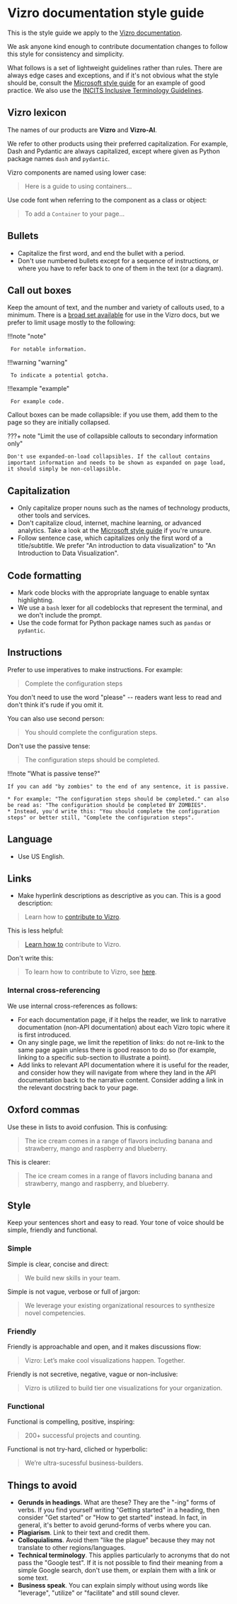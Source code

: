 # Vizro documentation style guide

<!-- vale off -->

This is the style guide we apply to the [Vizro documentation](https://vizro.readthedocs.io/en/stable/).

We ask anyone kind enough to contribute documentation changes to follow this style for consistency and simplicity.

What follows is a set of lightweight guidelines rather than rules. There are always edge cases and exceptions, and if it's not obvious what the style should be, consult the [Microsoft style guide](https://docs.microsoft.com/en-gb/style-guide/welcome/) for an example of good practice. We also use the [INCITS Inclusive Terminology Guidelines](https://standards.incits.org/apps/group_public/download.php/131246/eb-2021-00288-001-INCITS-Inclusive-Terminology-Guidelines.pdf).

## Vizro lexicon

The names of our products are **Vizro** and **Vizro-AI**.

We refer to other products using their preferred capitalization. For example, Dash and Pydantic are always capitalized, except where given as Python package names `dash` and `pydantic`.

Vizro components are named using lower case:

> Here is a guide to using containers...

Use code font when referring to the component as a class or object:

> To add a `Container` to your page...

## Bullets
* Capitalize the first word, and end the bullet with a period.
* Don't use numbered bullets except for a sequence of instructions, or where you have to refer back to one of them in the text (or a diagram).

## Call out boxes

Keep the amount of text, and the number and variety of callouts used, to a minimum. There is a [broad set available](https://squidfunk.github.io/mkdocs-material/reference/admonitions/#supported-types) for use in the Vizro docs, but we prefer to limit usage mostly to the following:

!!!note "note"

     For notable information.

!!!warning "warning"

     To indicate a potential gotcha.

!!!example "example"

     For example code.


Callout boxes can be made collapsible: if you use them, add them to the page so they are initially collapsed.

???+ note "Limit the use of collapsible callouts to secondary information only"

    Don't use expanded-on-load collapsibles. If the callout contains important information and needs to be shown as expanded on page load, it should simply be non-collapsible.

## Capitalization
* Only capitalize proper nouns such as the names of technology products, other tools and services.
* Don't capitalize cloud, internet, machine learning, or advanced analytics. Take a look at the [Microsoft style guide](https://docs.microsoft.com/en-us/style-guide/a-z-word-list-term-collections/term-collections/accessibility-terms) if you're unsure.
* Follow sentence case, which capitalizes only the first word of a title/subtitle. We prefer "An introduction to data visualization" to "An Introduction to Data Visualization".


## Code formatting
* Mark code blocks with the appropriate language to enable syntax highlighting.
* We use a `bash` lexer for all codeblocks that represent the terminal, and we don't include the prompt.
* Use the code format for Python package names such as `pandas` or `pydantic`.

## Instructions

Prefer to use imperatives to make instructions. For example:
> Complete the configuration steps

You don't need to use the word "please" -- readers want less to read and don't think it's rude if you omit it.

You can also use second person:
> You should complete the configuration steps.

Don't use the passive tense:
> The configuration steps should be completed.

!!!note "What is passive tense?"

    If you can add "by zombies" to the end of any sentence, it is passive.

    * For example: "The configuration steps should be completed." can also be read as: "The configuration should be completed BY ZOMBIES".
    * Instead, you'd write this: "You should complete the configuration steps" or better still, "Complete the configuration steps".


## Language
* Use US English.

## Links
* Make hyperlink descriptions as descriptive as you can. This is a good description:

> Learn how to [contribute to Vizro](https://vizro.readthedocs.io/en/stable/pages/development/contributing/).

This is less helpful:

> [Learn how to](https://vizro.readthedocs.io/en/stable/pages/development/contributing/) contribute to Vizro.

Don't write this:

> To learn how to contribute to Vizro, see [here](https://vizro.readthedocs.io/en/stable/pages/development/contributing/).


### Internal cross-referencing
We use internal cross-references as follows:

* For each documentation page, if it helps the reader, we link to narrative documentation (non-API documentation) about each Vizro topic where it is first introduced.
* On any single page, we limit the repetition of links: do not re-link to the same page again unless there is good reason to do so (for example, linking to a specific sub-section to illustrate a point).
* Add links to relevant API documentation where it is useful for the reader, and consider how they will navigate from where they land in the API documentation back to the narrative content. Consider adding a link in the relevant docstring back to your page.


## Oxford commas
Use these in lists to avoid confusion. This is confusing:

> The ice cream comes in a range of flavors including banana and strawberry, mango and raspberry and blueberry.

This is clearer:

> The ice cream comes in a range of flavors including banana and strawberry, mango and raspberry, and blueberry.

## Style

Keep your sentences short and easy to read. Your tone of voice should be simple, friendly and functional.

### Simple

Simple is clear, concise and direct:

> We build new skills in your team.

Simple is not vague, verbose or full of jargon:

> We leverage your existing organizational resources to synthesize novel competencies.

### Friendly
Friendly is approachable and open, and it makes discussions flow:

> Vizro: Let’s make cool visualizations happen. Together.

Friendly is not secretive, negative, vague or non-inclusive:

> Vizro is utilized to build tier one visualizations for your organization.

### Functional

Functional is compelling, positive, inspiring:

> 200+ successful projects and counting.

Functional is not try-hard, cliched or hyperbolic:

> We’re ultra-sucessful business-builders.

## Things to avoid

* **Gerunds in headings**. What are these? They are the "-ing" forms of verbs. If you find yourself writing "Getting started" in a heading, then consider "Get started" or "How to get started" instead. In fact, in general, it's better to avoid gerund-forms of verbs where you can.
* **Plagiarism**. Link to their text and credit them.
* **Colloquialisms**. Avoid them "like the plague" because they may not translate to other regions/languages.
* **Technical terminology**. This applies particularly to acronyms that do not pass the "Google test". If it is not possible to find their meaning from a simple Google search, don't use them, or explain them with a link or some text.
* **Business speak**. You can explain simply without using words like "leverage", "utilize" or "facilitate" and still sound clever.
<!-- vale on -->